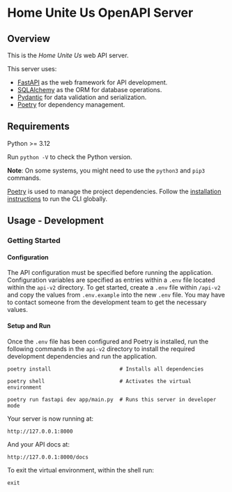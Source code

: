 # Home Unite Us OpenAPI Server

## Overview

This is the _Home Unite Us_ web API server.

This server uses:

- [FastAPI](https://fastapi.tiangolo.com/) as the web framework for API development.
- [SQLAlchemy](https://www.sqlalchemy.org/) as the ORM for database operations.
- [Pydantic](https://docs.pydantic.dev/latest/) for data validation and serialization.
- [Poetry](https://python-poetry.org/docs/) for dependency management.

## Requirements

Python >= 3.12

Run `python -V` to check the Python version.

**Note**: On some systems, you might need to use the `python3` and `pip3` commands.

[Poetry](https://python-poetry.org/docs/#installation) is used to manage the project dependencies. Follow the [installation instructions](https://python-poetry.org/docs/#installation) to run the CLI globally.

## Usage - Development

### Getting Started

#### Configuration

The API configuration must be specified before running the application. Configuration variables are specified as entries within a `.env` file located within the `api-v2` directory. To get started, create a `.env` file within `/api-v2` and copy the values from `.env.example` into the new `.env` file. You may have to contact someone from the development team to get the necessary values.

#### Setup and Run

Once the `.env` file has been configured and Poetry is installed, run the following commands in the `api-v2` directory to install the required development dependencies and run the application.

```shell
poetry install                      # Installs all dependencies

poetry shell                        # Activates the virtual environment

poetry run fastapi dev app/main.py  # Runs this server in developer mode
```

Your server is now running at:
```
http://127.0.0.1:8000
```

And your API docs at:
```
http://127.0.0.1:8000/docs
```

To exit the virtual environment, within the shell run:
```shell
exit
```
